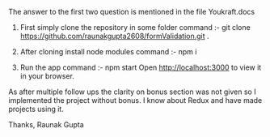 
The answer to the first two question is mentioned in the file Youkraft.docs

1) First simply clone the repository in some folder
command :- git clone https://github.com/raunakgupta2608/formValidation.git .

2) After cloning install node modules 
command :- npm i

3) Run the app 
command :- npm start
Open [http://localhost:3000](http://localhost:3000) to view it in your browser.

As after multiple follow ups the clarity on bonus section was not given so I implemented the project without bonus.
I know about Redux and have made projects using it.

Thanks,
Raunak Gupta
